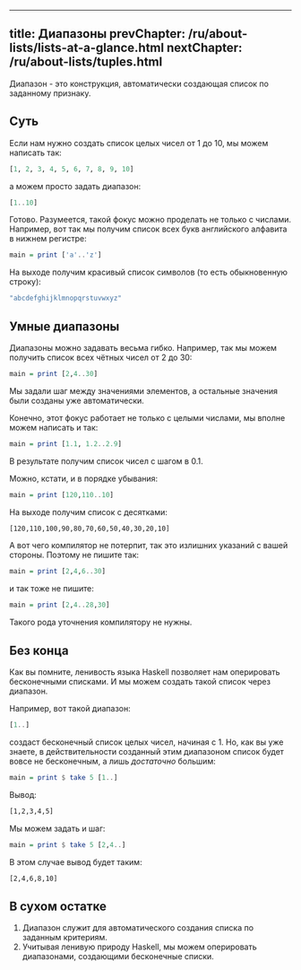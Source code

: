 ----
title: Диапазоны
prevChapter: /ru/about-lists/lists-at-a-glance.html
nextChapter: /ru/about-lists/tuples.html
----

Диапазон - это конструкция, автоматически создающая список по заданному признаку.

## Суть

Если нам нужно создать список целых чисел от 1 до 10, мы можем написать так:

```haskell
[1, 2, 3, 4, 5, 6, 7, 8, 9, 10]
```

а можем просто задать диапазон:

```haskell
[1..10]
```

Готово. Разумеется, такой фокус можно проделать не только с числами. Например, вот так мы получим список всех букв английского алфавита в нижнем регистре:

```haskell
main = print ['a'..'z']
```

На выходе получим красивый список символов (то есть обыкновенную строку):

```bash
"abcdefghijklmnopqrstuvwxyz"
```

## Умные диапазоны

Диапазоны можно задавать весьма гибко. Например, так мы можем получить список всех чётных чисел от 2 до 30:

```haskell
main = print [2,4..30]
```

Мы задали шаг между значениями элементов, а остальные значения были созданы уже автоматически.

Конечно, этот фокус работает не только с целыми числами, мы вполне можем написать и так:

```haskell
main = print [1.1, 1.2..2.9]
```

В результате получим список чисел с шагом в 0.1.

Можно, кстати, и в порядке убывания:

```haskell
main = print [120,110..10]
```

На выходе получим список с десятками:

```bash
[120,110,100,90,80,70,60,50,40,30,20,10]
```

А вот чего компилятор не потерпит, так это излишних указаний с вашей стороны. Поэтому не пишите так:

```haskell
main = print [2,4,6..30]
```

и так тоже не пишите:

```haskell
main = print [2,4..28,30]
```

Такого рода уточнения компилятору не нужны.

## Без конца

Как вы помните, ленивость языка Haskell позволяет нам оперировать бесконечными списками. И мы можем создать такой список через диапазон.

Например, вот такой диапазон:

```haskell
[1..]
```

создаст бесконечный список целых чисел, начиная с 1. Но, как вы уже знаете, в действительности созданный этим диапазоном список будет вовсе не бесконечным, а лишь _достаточно_ большим:

```haskell
main = print $ take 5 [1..]
```

Вывод:

```bash
[1,2,3,4,5]
```

Мы можем задать и шаг:

```haskell
main = print $ take 5 [2,4..]
```

В этом случае вывод будет таким:

```bash
[2,4,6,8,10]
```

## В сухом остатке

1. Диапазон служит для автоматического создания списка по заданным критериям.
2. Учитывая ленивую природу Haskell, мы можем оперировать диапазонами, создающими бесконечные списки.

